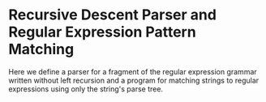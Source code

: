# Recursive Descent Parser and Regular Expression Pattern Matching

Here we define a parser for a fragment of the regular expression grammar written without left recursion and a program for matching strings to regular expressions using only the string's parse tree.
